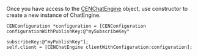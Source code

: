 Once you have access to the [CENChatEngine](../../api-reference/chatengine) object, use constructor 
to create a new instance of ChatEngine.

```objc
CENConfiguration *configuration = [CENConfiguration configurationWithPublishKey:@"mySubscribeKey" 
                                                                   subscribeKey:@"myPublishKey"];
self.client = [CENChatEngine clientWithConfiguration:configuration];
```